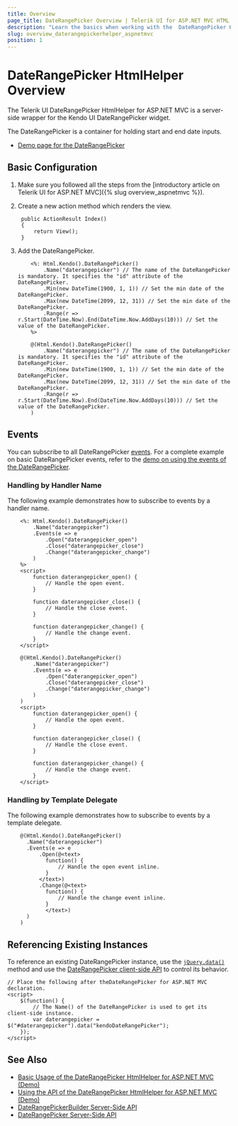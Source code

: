 ```yaml
---
title: Overview
page_title: DateRangePicker Overview | Telerik UI for ASP.NET MVC HTML Helpers
description: "Learn the basics when working with the  DateRangePicker HtmlHelper for ASP.NET MVC."
slug: overview_daterangepickerhelper_aspnetmvc
position: 1
---
```


# DateRangePicker HtmlHelper Overview

The Telerik UI DateRangePicker HtmlHelper for ASP.NET MVC is a server-side wrapper for the Kendo UI DateRangePicker widget.

The DateRangePicker is a container for holding start and end date inputs.

* [Demo page for the DateRangePicker](https://demos.telerik.com/aspnet-mvc/daterangepicker)

## Basic Configuration

1. Make sure you followed all the steps from the [introductory article on Telerik UI for ASP.NET MVC]({% slug overview_aspnetmvc %}).
1. Create a new action method which renders the view.

        public ActionResult Index()
        {
            return View();
        }

1. Add the DateRangePicker.

    ```ASPX
        <%: Html.Kendo().DateRangePicker()
            .Name("daterangepicker") // The name of the DateRangePicker is mandatory. It specifies the "id" attribute of the DateRangePicker.
            .Min(new DateTime(1900, 1, 1)) // Set the min date of the DateRangePicker.
            .Max(new DateTime(2099, 12, 31)) // Set the min date of the DateRangePicker.
            .Range(r => r.Start(DateTime.Now).End(DateTime.Now.AddDays(10))) // Set the value of the DateRangePicker.
        %>
    ```
    ```Razor
        @(Html.Kendo().DateRangePicker()
            .Name("daterangepicker") // The name of the DateRangePicker is mandatory. It specifies the "id" attribute of the DateRangePicker.
            .Min(new DateTime(1900, 1, 1)) // Set the min date of the DateRangePicker.
            .Max(new DateTime(2099, 12, 31)) // Set the min date of the DateRangePicker.
            .Range(r => r.Start(DateTime.Now).End(DateTime.Now.AddDays(10))) // Set the value of the DateRangePicker.
        )
    ```

## Events

You can subscribe to all DateRangePicker [events](/api/daterangepicker). For a complete example on basic DateRangePicker events, refer to the [demo on using the events of the DateRangePicker](https://demos.telerik.com/aspnet-mvc/daterangepicker/events).

### Handling by Handler Name

The following example demonstrates how to subscribe to events by a handler name.

```ASPX
    <%: Html.Kendo().DateRangePicker()
        .Name("daterangepicker")
        .Events(e => e
            .Open("daterangepicker_open")
            .Close("daterangepicker_close")
            .Change("daterangepicker_change")
        )
    %>
    <script>
        function daterangepicker_open() {
            // Handle the open event.
        }

        function daterangepicker_close() {
            // Handle the close event.
        }

        function daterangepicker_change() {
            // Handle the change event.
        }
    </script>
```
```Razor
    @(Html.Kendo().DateRangePicker()
        .Name("daterangepicker")
        .Events(e => e
            .Open("daterangepicker_open")
            .Close("daterangepicker_close")
            .Change("daterangepicker_change")
        )
    )
    <script>
        function daterangepicker_open() {
            // Handle the open event.
        }

        function daterangepicker_close() {
            // Handle the close event.
        }

        function daterangepicker_change() {
            // Handle the change event.
        }
    </script>
```

### Handling by Template Delegate

The following example demonstrates how to subscribe to events by a template delegate.

```Razor
    @(Html.Kendo().DateRangePicker()
      .Name("daterangepicker")
      .Events(e => e
          .Open(@<text>
            function() {
                // Handle the open event inline.
            }
          </text>)
          .Change(@<text>
            function() {
                // Handle the change event inline.
            }
            </text>)
      )
    )
```

## Referencing Existing Instances

To reference an existing DateRangePicker instance, use the [`jQuery.data()`](http://api.jquery.com/jQuery.data/) method and use the [DateRangePicker client-side API](http://docs.telerik.com/kendo-ui/api/javascript/ui/daterangepicker#methods) to control its behavior.

    // Place the following after theDateRangePicker for ASP.NET MVC declaration.
    <script>
        $(function() {
            // The Name() of the DateRangePicker is used to get its client-side instance.
            var daterangepicker = $("#daterangepicker").data("kendoDateRangePicker");
        });
    </script>

## See Also

* [Basic Usage of the DateRangePicker HtmlHelper for ASP.NET MVC (Demo)](https://demos.telerik.com/aspnet-mvc/daterangepicker/index)
* [Using the API of the DateRangePicker HtmlHelper for ASP.NET MVC (Demo)](https://demos.telerik.com/aspnet-mvc/daterangepicker/api)
* [DateRangePickerBuilder Server-Side API](http://docs.telerik.com/aspnet-mvc/api/Kendo.Mvc.UI.Fluent/DateRangePickerBuilder)
* [DateRangePicker Server-Side API](/api/daterangepicker)

